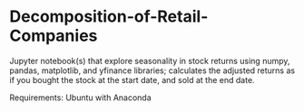 # Decomposition-of-Retail-Companies
Jupyter notebook(s) that explore seasonality in stock returns using numpy, pandas, matplotlib, and yfinance libraries; calculates the adjusted returns as if you bought the stock at the start date, and sold at the end date. 

Requirements: Ubuntu with Anaconda

